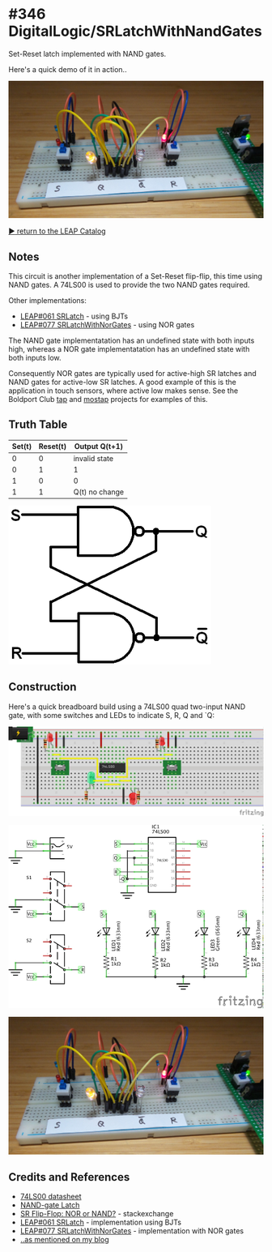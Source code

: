 # #346 DigitalLogic/SRLatchWithNandGates

Set-Reset latch implemented with NAND gates.

Here's a quick demo of it in action..

[![Build](./assets/SRLatchWithNandGates_build.jpg?raw=true)](http://www.youtube.com/watch?v=CC7LnUj8XIc)

[:arrow_forward: return to the LEAP Catalog](http://leap.tardate.com)

## Notes

This circuit is another implementation of a Set-Reset flip-flip, this time using NAND gates.
A 74LS00 is used to provide the two NAND gates required.

Other implementations:

* [LEAP#061 SRLatch](../SRLatch) - using BJTs
* [LEAP#077 SRLatchWithNorGates](../SRLatchWithNorGates) - using NOR gates

The NAND gate implementatation has an undefined state with both inputs high,
whereas a NOR gate implementatation has an undefined state with both inputs low.

Consequently NOR gates are typically used for active-high SR latches and NAND gates for active-low SR latches.
A good example of this is the application in touch sensors, where active low makes sense.
See the Boldport Club
[tap](../../../BoldportClub/tap) and
[mostap](../../../BoldportClub/mostap) projects for examples of this.


## Truth Table

| Set(t) | Reset(t) | Output Q(t+1)  |
|--------|----------|----------------|
|      0 |        0 | invalid state  |
|      0 |        1 | 1              |
|      1 |        0 | 0              |
|      1 |        1 | Q(t) no change |

![sr-latch-nand](./assets/sr-latch-nand.png?raw=true)


## Construction

Here's a quick breadboard build using a 74LS00 quad two-input NAND gate, with some switches and LEDs to indicate S, R, Q and `Q:

![Breadboard](./assets/SRLatchWithNandGates_bb.jpg?raw=true)

![Schematic](./assets/SRLatchWithNandGates_schematic.jpg?raw=true)

![Build](./assets/SRLatchWithNandGates_build.jpg?raw=true)

## Credits and References
* [74LS00 datasheet](http://www.futurlec.com/74LS/74LS00.shtml)
* [NAND-gate Latch](http://hyperphysics.phy-astr.gsu.edu/hbase/Electronic/nandlatch.html)
* [SR Flip-Flop: NOR or NAND?](https://electronics.stackexchange.com/questions/163164/sr-flip-flop-nor-or-nand) - stackexchange
* [LEAP#061 SRLatch](../SRLatch) - implementation using BJTs
* [LEAP#077 SRLatchWithNorGates](../SRLatchWithNorGates) - implementation with NOR gates
* [..as mentioned on my blog](http://blog.tardate.com/2017/10/leap346-sr-latch-with-nand-gates.html)
